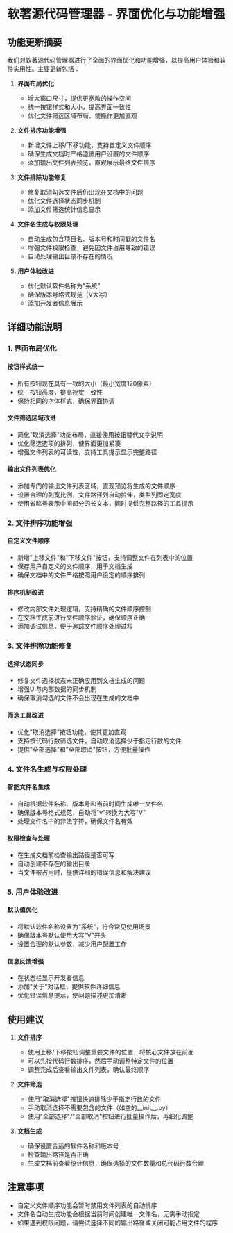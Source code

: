 # 软著源代码管理器 - 界面优化与功能增强

## 功能更新摘要

我们对软著源代码管理器进行了全面的界面优化和功能增强，以提高用户体验和软件实用性。主要更新包括：

1. **界面布局优化**
   - 增大窗口尺寸，提供更宽敞的操作空间
   - 统一按钮样式和大小，提高界面一致性
   - 优化文件筛选区域布局，使操作更加直观

2. **文件排序功能增强**
   - 新增文件上移/下移功能，支持自定义文件顺序
   - 确保生成文档时严格遵循用户设置的文件顺序
   - 添加输出文件列表预览，直观展示最终文件排序

3. **文件排除功能修复**
   - 修复取消勾选文件后仍出现在文档中的问题
   - 优化文件选择状态同步机制
   - 添加文件筛选统计信息显示

4. **文件名生成与权限处理**
   - 自动生成包含项目名、版本号和时间戳的文件名
   - 增强文件权限检查，避免因文件占用导致的错误
   - 自动处理输出目录不存在的情况

5. **用户体验改进**
   - 优化默认软件名称为"系统"
   - 确保版本号格式规范（V大写）
   - 添加开发者信息展示

## 详细功能说明

### 1. 界面布局优化

#### 按钮样式统一
- 所有按钮现在具有一致的大小（最小宽度120像素）
- 统一按钮高度，提高视觉一致性
- 保持相同的字体样式，确保界面协调

#### 文件筛选区域改进
- 简化"取消选择"功能布局，直接使用按钮替代文字说明
- 优化筛选选项的排列，使界面更加紧凑
- 增强文件列表的可读性，支持工具提示显示完整路径

#### 输出文件列表优化
- 添加专门的输出文件列表区域，直观预览将生成的文件顺序
- 设置合理的列宽比例，文件路径列自动拉伸，类型列固定宽度
- 使用省略号表示中间部分的长文本，同时提供完整路径的工具提示

### 2. 文件排序功能增强

#### 自定义文件顺序
- 新增"上移文件"和"下移文件"按钮，支持调整文件在列表中的位置
- 保存用户自定义的文件顺序，用于文档生成
- 确保文档中的文件严格按照用户设定的顺序排列

#### 排序机制改进
- 修改内部文件处理逻辑，支持精确的文件顺序控制
- 在文档生成前进行文件顺序验证，确保顺序正确
- 添加调试信息，便于追踪文件顺序处理过程

### 3. 文件排除功能修复

#### 选择状态同步
- 修复文件选择状态未正确应用到文档生成的问题
- 增强UI与内部数据的同步机制
- 确保取消勾选的文件不会出现在生成的文档中

#### 筛选工具改进
- 优化"取消选择"按钮功能，使其更加直观
- 支持按代码行数筛选文件，自动取消选择少于指定行数的文件
- 提供"全部选择"和"全部取消"按钮，方便批量操作

### 4. 文件名生成与权限处理

#### 智能文件名生成
- 自动根据软件名称、版本号和当前时间生成唯一文件名
- 确保版本号格式规范，自动将"v"转换为大写"V"
- 处理文件名中的非法字符，确保文件名有效

#### 权限检查与处理
- 在生成文档前检查输出路径是否可写
- 自动创建不存在的输出目录
- 当文件被占用时，提供详细的错误信息和解决建议

### 5. 用户体验改进

#### 默认值优化
- 将默认软件名称设置为"系统"，符合常见使用场景
- 确保版本号默认使用大写"V"开头
- 设置合理的默认参数，减少用户配置工作

#### 信息反馈增强
- 在状态栏显示开发者信息
- 添加"关于"对话框，提供软件详细信息
- 优化错误信息提示，使问题描述更加清晰

## 使用建议

1. **文件排序**
   - 使用上移/下移按钮调整重要文件的位置，将核心文件放在前面
   - 可以先按代码行数排序，然后手动调整特定文件的位置
   - 调整完成后查看输出文件列表，确认最终顺序

2. **文件筛选**
   - 使用"取消选择"按钮快速排除少于指定行数的文件
   - 手动取消选择不需要包含的文件（如空的__init__.py）
   - 使用"全部选择"/"全部取消"按钮进行批量操作后，再细化调整

3. **文档生成**
   - 确保设置合适的软件名称和版本号
   - 检查输出路径是否正确
   - 生成文档前查看统计信息，确保选择的文件数量和总代码行数合理

## 注意事项

- 自定义文件顺序功能会暂时禁用文件列表的自动排序
- 文件名自动生成功能会根据当前时间创建唯一文件名，无需手动指定
- 如果遇到权限问题，请尝试选择不同的输出路径或关闭可能占用文件的程序 